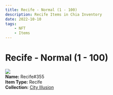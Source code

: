 ```yaml
---
title: Recife - Normal (1 - 100)
description: Recife Items in Chia Inventory
date: 2022-10-10
tags:
    - NFT
    - Items
---
```


# Recife - Normal (1 - 100)
<div class="item_thumbnail">
<img loading="lazy" src="https://dvgohm3dih2fndkzgz5zordqy6g5mds42fvpxuylsxk64py.arweave.net/HUzjs2N_B9FaNWT-Z7l0-Rwx4_3WDlzRavvTC5XV7j8"><br/>
<div><strong>Name:</strong> Recife#355</div>
<div><strong>Item Type:</strong> Recife</div>
<div><strong>Collection:</strong> <a href="https://www.spacescan.io/xch/nft/collection/col1lend2dcn558km4wcwta4xnkfv3xpcmlp9kyt0m909emvfxechlyqdl5ndg">City Illusion</a></div>
</div>

